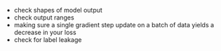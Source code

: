
- check shapes of model output
- check output ranges
- making sure a single gradient step update on a batch of data yields a decrease in your loss
- check for label leakage

